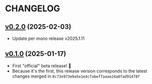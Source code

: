 # CHANGELOG

## [v0.2.0](https://github.com/tkhq/go-sdk/compare/v0.1.0...v0.2.0) (2025-02-03)
- Update per mono release v2025.1.11

## [v0.1.0](https://github.com/tkhq/go-sdk/compare/8c73e973e9a5e1e4cfabef7aaae24a8fad91478f...v0.1.0) (2025-01-17)
- First "official" beta release! 🥳
- Because it's the first, this release version corresponds to the latest changes merged in `8c73e973e9a5e1e4cfabef7aaae24a8fad91478f`
